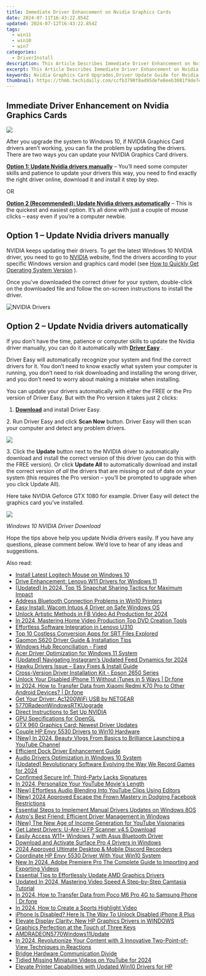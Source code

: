 ```yaml
---
title: Immediate Driver Enhancement on Nvidia Graphics Cards
date: 2024-07-11T16:43:22.854Z
updated: 2024-07-12T16:43:22.854Z
tags:
  - win11
  - win10
  - win7
categories:
  - DriverInstall
description: This Article Describes Immediate Driver Enhancement on Nvidia Graphics Cards
excerpt: This Article Describes Immediate Driver Enhancement on Nvidia Graphics Cards
keywords: Nvidia Graphics Card Upgrades,Driver Update Guide for Nvidia GPUs,Nvidia Graphics Card Performance Boost,Optimized Drivers for Nvidia GPUs,Nvidia Graphics Driver Enhancement Tips,High-Performance Drivers for Nvidia GPUs,Nvidia Graphics Card Driver Improvements
thumbnail: https://thmb.techidaily.com/ccfb3790f8ad95defe8eeb3081f9de7ed56611e53637f14f1068ca279d4f09ec.jpg
---
```


## Immediate Driver Enhancement on Nvidia Graphics Cards

![](https://images.drivereasy.com/wp-content/uploads/2015/09/nvidia-drivers-2.jpg)

 After you upgrade the system to Windows 10, if NVIDIA Graphics Card drivers aren’t working, you can fix the problem by updating the drivers. There are two ways you can update your NVIDIA Graphics Card drivers.

[**Option 1: Update Nvidia drivers manually**](#manually) – You’ll need some computer skills and patience to update your drivers this way, you need to find exactly the right driver online, download it and install it step by step.

OR

[**Option 2 (Recommended): Update Nvidia drivers automatically**](#auto) – This is the quickest and easiest option. It’s all done with just a couple of mouse clicks – easy even if you’re a computer newbie.

## **Option 1 – Update Nvidia drivers manually**

 NVIDIA keeps updating their drivers. To get the latest Windows 10 NVIDIA driver, you need to go to [NVIDIA](https://tools.techidaily.com/drivereasy/download/) website, find the drivers according to your specific Windows version and graphics card model (see [How to Quickly Get Operating System Version](https://tools.techidaily.com/drivereasy/download/) ).

 Once you’ve downloaded the correct driver for your system, double-click on the downloaded file and follow the on-screen instructions to install the driver.

![NVIDIA Drivers](https://images.drivereasy.com/wp-content/uploads/2016/09/img_57ccd935a0f0a.jpg)

## **Option 2 – Update Nvidia drivers automatically**

 If you don’t have the time, patience or computer skills to update the Nvidia driver manually, you can do it automatically with **[Driver Easy](https://tools.techidaily.com/drivereasy/download/)**  .

 Driver Easy will automatically recognize your system and find the correct drivers for it. You don’t need to know exactly what system your computer is running, you don’t need to risk downloading and installing the wrong driver, and you don’t need to worry about making a mistake when installing.

 You can update your drivers automatically with either the FREE or the Pro version of Driver Easy. But with the Pro version it takes just 2 clicks:

 1. **[Download](https://tools.techidaily.com/drivereasy/download/)**   and install Driver Easy.

 2\. Run Driver Easy and click **Scan Now**   button. Driver Easy will then scan your computer and detect any problem drivers.

![](https://images.drivereasy.com/wp-content/uploads/2017/04/img_58ef15c21527f.jpg)

 3\. Click the **Update** button next to the NVIDIA driver to automatically download and install the correct version of this driver (you can do this with the FREE version). Or click **Update All**  to automatically download and install the correct version of _all_   the drivers that are missing or out of date on your system (this requires the Pro version – you’ll be prompted to upgrade when you click Update All).

 Here take NVIDIA Geforce GTX 1080 for example. Driver Easy will detect the graphics card you’ve installed.

![](https://images.drivereasy.com/wp-content/uploads/2017/04/img_58ef15cf843b5.jpg)

_Windows 10 NVIDIA Driver Download_

 Hope the tips above help you update Nvidia drivers easily. If you have any questions, please comment below. We’d love to hear of any ideas and suggestions.

<ins class="adsbygoogle"
     style="display:block"
     data-ad-format="autorelaxed"
     data-ad-client="ca-pub-7571918770474297"
     data-ad-slot="1223367746"></ins>



<ins class="adsbygoogle"
     style="display:block"
     data-ad-client="ca-pub-7571918770474297"
     data-ad-slot="8358498916"
     data-ad-format="auto"
     data-full-width-responsive="true"></ins>

<span class="atpl-alsoreadstyle">Also read:</span>
<div><ul>
<li><a href="https://driver-install.techidaily.com/install-latest-logitech-mouse-on-windows-10/"><u>Install Latest Logitech Mouse on Windows 10</u></a></li>
<li><a href="https://driver-install.techidaily.com/drive-enhancement-lenovo-w11-drivers-for-windows-11/"><u>Drive Enhancement: Lenovo W11 Drivers for Windows 11</u></a></li>
<li><a href="https://snapchat-videos.techidaily.com/updated-in-2024-top-15-snapchat-sharing-tactics-for-maximum-impact/"><u>[Updated] In 2024, Top 15 Snapchat Sharing Tactics for Maximum Impact</u></a></li>
<li><a href="https://driver-install.techidaily.com/address-bluetooth-connection-problems-in-win10-printers/"><u>Address Bluetooth Connection Problems in Win10 Printers</u></a></li>
<li><a href="https://driver-install.techidaily.com/easy-install-wacom-intuos-4-driver-on-safe-windows-os/"><u>Easy Install: Wacom Intuos 4 Driver on Safe Windows OS</u></a></li>
<li><a href="https://facebook-video-files.techidaily.com/unlock-artistic-methods-in-fb-video-ad-production-for-2024/"><u>Unlock Artistic Methods in FB Video Ad Production for 2024</u></a></li>
<li><a href="https://ai-driven-video-production.techidaily.com/in-2024-mastering-home-video-production-top-dvd-creation-tools/"><u>In 2024, Mastering Home Video Production Top DVD Creation Tools</u></a></li>
<li><a href="https://driver-install.techidaily.com/effortless-software-integration-in-lenovo-u310/"><u>Effortless Software Integration in Lenovo U310</u></a></li>
<li><a href="https://extra-hints.techidaily.com/top-10-costless-conversion-apps-for-srt-files-explored/"><u>Top 10 Costless Conversion Apps for SRT Files Explored</u></a></li>
<li><a href="https://driver-install.techidaily.com/gaomon-s620-driver-guide-and-installation-tips/"><u>Gaomon S620 Driver Guide & Installation Tips</u></a></li>
<li><a href="https://driver-install.techidaily.com/1720062041045-windows-hub-reconciliation-fixed/"><u>Windows Hub Reconciliation - Fixed</u></a></li>
<li><a href="https://driver-install.techidaily.com/acer-driver-optimization-for-windows-11-system/"><u>Acer Driver Optimization for Windows 11 System</u></a></li>
<li><a href="https://instagram-clips.techidaily.com/updated-navigating-instagrams-updated-feed-dynamics-for-2024/"><u>[Updated] Navigating Instagram’s Updated Feed Dynamics for 2024</u></a></li>
<li><a href="https://driver-install.techidaily.com/hawku-drivers-issue-easy-fixes-and-install-guide/"><u>Hawku Drivers Issue – Easy Fixes & Install Guide</u></a></li>
<li><a href="https://driver-install.techidaily.com/cross-version-driver-installation-kit-epson-2650-series/"><u>Cross-Version Driver Installation Kit - Epson 2650 Series</u></a></li>
<li><a href="https://iphone-unlock.techidaily.com/unlock-your-disabled-iphone-11-without-itunes-in-5-ways-drfone-by-drfone-ios/"><u>Unlock Your Disabled iPhone 11 Without iTunes in 5 Ways | Dr.fone</u></a></li>
<li><a href="https://android-transfer.techidaily.com/in-2024-how-to-transfer-data-from-xiaomi-redmi-k70-pro-to-other-android-devices-drfone-by-drfone-transfer-from-android-transfer-from-android/"><u>In 2024, How to Transfer Data from Xiaomi Redmi K70 Pro to Other Android Devices? | Dr.fone</u></a></li>
<li><a href="https://driver-install.techidaily.com/get-your-driver-ac1200wifi-usb-by-netgear/"><u>Get Your Driver: Ac1200WiFi USB by NETGEAR</u></a></li>
<li><a href="https://driver-install.techidaily.com/5770radeonwindowsrtkupgrade/"><u>5770RadeonWindowsRTKUpgrade</u></a></li>
<li><a href="https://driver-install.techidaily.com/direct-instructions-to-set-up-nvidia/"><u>Direct Instructions to Set Up NVIDIA</u></a></li>
<li><a href="https://driver-install.techidaily.com/gpu-specifications-for-opengl/"><u>GPU Specifications for OpenGL</u></a></li>
<li><a href="https://driver-install.techidaily.com/gtx-960-graphics-card-newest-driver-updates/"><u>GTX 960 Graphics Card: Newest Driver Updates</u></a></li>
<li><a href="https://driver-install.techidaily.com/couple-hp-envy-5530-drivers-to-win10-hardware/"><u>Couple HP Envy 5530 Drivers to Win10 Hardware</u></a></li>
<li><a href="https://facebook-video-footage.techidaily.com/new-in-2024-beauty-vlogs-from-basics-to-brilliance-launching-a-youtube-channel/"><u>[New] In 2024, Beauty Vlogs From Basics to Brilliance  Launching a YouTube Channel</u></a></li>
<li><a href="https://driver-install.techidaily.com/efficient-dock-driver-enhancement-guide/"><u>Efficient Dock Driver Enhancement Guide</u></a></li>
<li><a href="https://driver-install.techidaily.com/audio-drivers-optimization-in-windows-10-system/"><u>Audio Drivers Optimization in Windows 10 System</u></a></li>
<li><a href="https://on-screen-recording.techidaily.com/updated-revolutionary-software-evolving-the-way-we-record-games-for-2024/"><u>[Updated] Revolutionary Software Evolving the Way We Record Games for 2024</u></a></li>
<li><a href="https://driver-install.techidaily.com/confirmed-secure-inf-third-party-lacks-signatures/"><u>Confirmed Secure Inf: Third-Party Lacks Signatures</u></a></li>
<li><a href="https://youtube-help.techidaily.com/in-2024-personalize-your-youtube-movies-length/"><u>In 2024, Personalize Your YouTube Movie's Length</u></a></li>
<li><a href="https://youtube-lab.techidaily.com/ffortless-audio-blending-into-youtube-clips-using-editors/"><u>[New] Effortless Audio Blending Into YouTube Clips Using Editors</u></a></li>
<li><a href="https://facebook-videos.techidaily.com/new-2024-approved-escape-the-frown-mastery-in-dodging-facebook-restrictions/"><u>[New] 2024 Approved  Escape the Frown  Mastery in Dodging Facebook Restrictions</u></a></li>
<li><a href="https://driver-install.techidaily.com/essential-steps-to-implement-manual-drivers-updates-on-windows-8os/"><u>Essential Steps to Implement Manual Drivers Updates on Windows 8OS</u></a></li>
<li><a href="https://driver-install.techidaily.com/astros-best-friend-efficient-driver-management-in-windows/"><u>Astro's Best Friend: Efficient Driver Management in Windows</u></a></li>
<li><a href="https://facebook-video-share.techidaily.com/new-the-new-age-of-income-generation-for-youtube-visionaries/"><u>[New] The New Age of Income Generation for YouTube Visionaries</u></a></li>
<li><a href="https://driver-install.techidaily.com/get-latest-drivers-u-are-u-fp-scanner-v45-download/"><u>Get Latest Drivers: U-Are-U FP Scanner v4.5 Download</u></a></li>
<li><a href="https://driver-install.techidaily.com/easily-access-w11plus-windows-7-with-asus-bluetooth-driver/"><u>Easily Access W11+ Windows 7 with Asus Bluetooth Driver</u></a></li>
<li><a href="https://driver-install.techidaily.com/download-and-activate-surface-pro-4-drivers-in-windows/"><u>Download and Activate Surface Pro 4 Drivers in Windows</u></a></li>
<li><a href="https://discord-videos.techidaily.com/2024-approved-ultimate-desktop-and-mobile-discord-recorders/"><u>2024 Approved  Ultimate Desktop & Mobile Discord Recorders</u></a></li>
<li><a href="https://driver-install.techidaily.com/coordinate-hp-envy-5530-driver-with-your-win10-system/"><u>Coordinate HP Envy 5530 Driver With Your Win10 System</u></a></li>
<li><a href="https://smart-video-creator.techidaily.com/new-in-2024-adobe-premiere-pro-the-complete-guide-to-importing-and-exporting-videos/"><u>New In 2024, Adobe Premiere Pro The Complete Guide to Importing and Exporting Videos</u></a></li>
<li><a href="https://driver-install.techidaily.com/essential-tips-to-effortlessly-update-amd-graphics-drivers/"><u>Essential Tips to Effortlessly Update AMD Graphics Drivers</u></a></li>
<li><a href="https://video-creation-software.techidaily.com/updated-in-2024-mastering-video-speed-a-step-by-step-camtasia-tutorial/"><u>Updated In 2024, Mastering Video Speed A Step-by-Step Camtasia Tutorial</u></a></li>
<li><a href="https://android-transfer.techidaily.com/in-2024-how-to-transfer-data-from-poco-m6-pro-4g-to-samsung-phone-drfone-by-drfone-transfer-from-android-transfer-from-android/"><u>In 2024, How to Transfer Data from Poco M6 Pro 4G to Samsung Phone | Dr.fone</u></a></li>
<li><a href="https://youtube-stream.techidaily.com/in-2024-how-to-create-a-sports-highlight-video/"><u>In 2024, How to Create a Sports Highlight Video</u></a></li>
<li><a href="https://ios-unlock.techidaily.com/iphone-is-disabled-here-is-the-way-to-unlock-disabled-iphone-8-plus-by-drfone-ios/"><u>iPhone Is Disabled? Here Is The Way To Unlock Disabled iPhone 8 Plus</u></a></li>
<li><a href="https://driver-install.techidaily.com/elevate-display-clarity-new-hp-graphics-drivers-in-windows/"><u>Elevate Display Clarity: New HP Graphics Drivers in WINDOWS</u></a></li>
<li><a href="https://driver-install.techidaily.com/graphics-perfection-at-the-touch-of-three-keys/"><u>Graphics Perfection at the Touch of Three Keys</u></a></li>
<li><a href="https://driver-install.techidaily.com/amdradeon5770windows11update/"><u>AMDRADEON5770Windows11Update</u></a></li>
<li><a href="https://youtube-help.techidaily.com/in-2024-revolutionize-your-content-with-3-innovative-two-point-of-view-techniques-in-reactions/"><u>In 2024, Revolutionize Your Content with 3 Innovative Two-Point-of-View Techniques in Reactions</u></a></li>
<li><a href="https://driver-install.techidaily.com/bridge-hardware-communication-divide/"><u>Bridge Hardware Communication Divide</u></a></li>
<li><a href="https://facebook-video-share.techidaily.com/tidied-missing-miniature-videos-on-youtube-for-2024/"><u>Tidied  Missing Miniature Videos on YouTube for 2024</u></a></li>
<li><a href="https://driver-install.techidaily.com/elevate-printer-capabilities-with-updated-win10-drivers-for-hp/"><u>Elevate Printer Capabilities with Updated Win10 Drivers for HP</u></a></li>
</ul></div>
